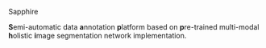 Sapphire

**S**emi-automatic data **a**nnotation **p**latform based on **p**re-trained multi-modal **h**olistic **i**mage segmentation network implementation.
